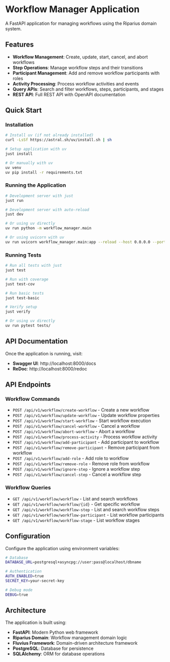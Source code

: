 # Workflow Manager Application

A FastAPI application for managing workflows using the Riparius domain system.

## Features

- **Workflow Management**: Create, update, start, cancel, and abort workflows
- **Step Operations**: Manage workflow steps and their transitions
- **Participant Management**: Add and remove workflow participants with roles
- **Activity Processing**: Process workflow activities and events
- **Query APIs**: Search and filter workflows, steps, participants, and stages
- **REST API**: Full REST API with OpenAPI documentation

## Quick Start

### Installation

```bash
# Install uv (if not already installed)
curl -LsSf https://astral.sh/uv/install.sh | sh

# Setup application with uv
just install

# Or manually with uv
uv venv
uv pip install -r requirements.txt
```

### Running the Application

```bash
# Development server with just
just run

# Development server with auto-reload
just dev

# Or using uv directly
uv run python -m workflow_manager.main

# Or using uvicorn with uv
uv run uvicorn workflow_manager.main:app --reload --host 0.0.0.0 --port 8000
```

### Running Tests

```bash
# Run all tests with just
just test

# Run with coverage
just test-cov

# Run basic tests
just test-basic

# Verify setup
just verify

# Or using uv directly
uv run pytest tests/
```

## API Documentation

Once the application is running, visit:
- **Swagger UI**: http://localhost:8000/docs
- **ReDoc**: http://localhost:8000/redoc

## API Endpoints

### Workflow Commands
- `POST /api/v1/workflow/create-workflow` - Create a new workflow
- `POST /api/v1/workflow/update-workflow` - Update workflow properties
- `POST /api/v1/workflow/start-workflow` - Start workflow execution
- `POST /api/v1/workflow/cancel-workflow` - Cancel a workflow
- `POST /api/v1/workflow/abort-workflow` - Abort a workflow
- `POST /api/v1/workflow/process-activity` - Process workflow activity
- `POST /api/v1/workflow/add-participant` - Add participant to workflow
- `POST /api/v1/workflow/remove-participant` - Remove participant from workflow
- `POST /api/v1/workflow/add-role` - Add role to workflow
- `POST /api/v1/workflow/remove-role` - Remove role from workflow
- `POST /api/v1/workflow/ignore-step` - Ignore a workflow step
- `POST /api/v1/workflow/cancel-step` - Cancel a workflow step

### Workflow Queries
- `GET /api/v1/workflow/workflow` - List and search workflows
- `GET /api/v1/workflow/workflow/{id}` - Get specific workflow
- `GET /api/v1/workflow/workflow-step` - List and search workflow steps
- `GET /api/v1/workflow/workflow-participant` - List workflow participants
- `GET /api/v1/workflow/workflow-stage` - List workflow stages

## Configuration

Configure the application using environment variables:

```bash
# Database
DATABASE_URL=postgresql+asyncpg://user:pass@localhost/dbname

# Authentication
AUTH_ENABLED=true
SECRET_KEY=your-secret-key

# Debug mode
DEBUG=true
```

## Architecture

The application is built using:
- **FastAPI**: Modern Python web framework
- **Riparius Domain**: Workflow management domain logic
- **Fluvius Framework**: Domain-driven architecture framework
- **PostgreSQL**: Database for persistence
- **SQLAlchemy**: ORM for database operations 